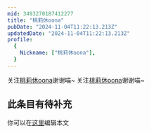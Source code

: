 ```yaml
---
mid: 3493270187412277
title: "桃莉休oona"
pubDate: "2024-11-04T11:22:13.213Z"
updatedDate: "2024-11-04T11:22:13.213Z"
profile:
  {
    Nickname: ["桃莉休oona"],
  }
---
```


关注[桃莉休oona](https://space.bilibili.com/3493270187412277)谢谢喵~ 关注[桃莉休oona](https://space.bilibili.com/3493270187412277)谢谢喵~

## 此条目有待补充
你可以在[这里](https://github.com/Yuhanawa/VTuber.ICU-Content/edit/master/v/桃莉休oona/index.md)编辑本文
